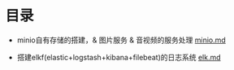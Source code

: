 # 目录

- minio自有存储的搭建，& 图片服务 & 音视频的服务处理 [minio.md](minio.md) 

- 搭建elkf(elastic+logstash+kibana+filebeat)的日志系统 [elk.md](elk.md) 

